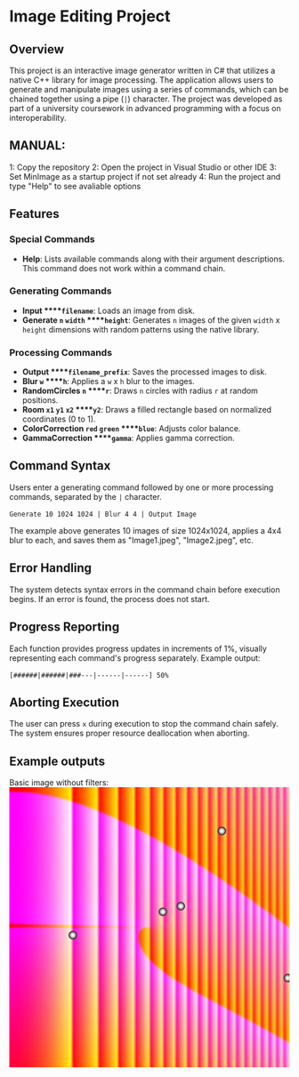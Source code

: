 # Image Editing Project

## Overview

This project is an interactive image generator written in C# that utilizes a native C++ library for image processing. The application allows users to generate and manipulate images using a series of commands, which can be chained together using a pipe (`|`) character. The project was developed as part of a university coursework in advanced programming with a focus on interoperability.

## MANUAL: 

1: Copy the repository
2: Open the project in Visual Studio or other IDE
3: Set MinImage as a startup project if not set already
4: Run the project and type "Help" to see avaliable options 

## Features

### Special Commands

- **Help**: Lists available commands along with their argument descriptions. This command does not work within a command chain.

### Generating Commands

- **Input ****`filename`**: Loads an image from disk.
- **Generate ****`n`**** ****`width`**** ****`height`**: Generates `n` images of the given `width` x `height` dimensions with random patterns using the native library.

### Processing Commands

- **Output ****`filename_prefix`**: Saves the processed images to disk.
- **Blur ****`w`**** ****`h`**: Applies a `w` x `h` blur to the images.
- **RandomCircles ****`n`**** ****`r`**: Draws `n` circles with radius `r` at random positions.
- **Room ****`x1`**** ****`y1`**** ****`x2`**** ****`y2`**: Draws a filled rectangle based on normalized coordinates (0 to 1).
- **ColorCorrection ****`red`**** ****`green`**** ****`blue`**: Adjusts color balance.
- **GammaCorrection ****`gamma`**: Applies gamma correction.

## Command Syntax

Users enter a generating command followed by one or more processing commands, separated by the `|` character.

```
Generate 10 1024 1024 | Blur 4 4 | Output Image
```

The example above generates 10 images of size 1024x1024, applies a 4x4 blur to each, and saves them as "Image1.jpeg", "Image2.jpeg", etc.

## Error Handling

The system detects syntax errors in the command chain before execution begins. If an error is found, the process does not start.

## Progress Reporting

Each function provides progress updates in increments of 1%, visually representing each command's progress separately. Example output:

```
[######|######|###---|------|------] 50%
```

## Aborting Execution

The user can press `x` during execution to stop the command chain safely. The system ensures proper resource deallocation when aborting.


## Example outputs 

Basic image without filters:
![Alt text](exampleImages/default_1.jpeg)


